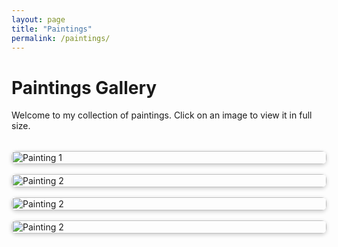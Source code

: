 ```yaml
---
layout: page
title: "Paintings"
permalink: /paintings/
---
```


# Paintings Gallery

Welcome to my collection of paintings. Click on an image to view it in full size.

<style>
.gallery {
  display: grid;
  grid-template-columns: repeat(auto-fit, minmax(250px, 1fr));
  gap: 1rem;
  margin-top: 2rem;
}

.gallery img {
  width: 100%;
  height: auto;
  border-radius: 8px;
  box-shadow: 0 2px 6px rgba(0,0,0,0.2);
  transition: transform 0.2s ease;
}

.gallery img:hover {
  transform: scale(1.03);
}
</style>

<div class="gallery">
  <a href="{{ '/paintings/painting_1.jpg' | relative_url }}" target="_blank">
    <img src="{{ '/paintings/painting_1.jpg' | relative_url }}" alt="Painting 1">
  </a>
  <a href="{{ '/paintings/painting_2.jpg' | relative_url }}" target="_blank">
    <img src="{{ '/paintings/painting_2.jpg' | relative_url }}" alt="Painting 2">
  </a>
  <a href="{{ '/paintings/painting_3.jpg' | relative_url }}" target="_blank">
    <img src="{{ '/paintings/painting_3.jpg' | relative_url }}" alt="Painting 2">
  </a>
  <a href="{{ '/paintings/painting_4.jpg' | relative_url }}" target="_blank">
    <img src="{{ '/paintings/painting_4.jpg' | relative_url }}" alt="Painting 2">
  </a>


  <!-- Add more images as needed -->
</div>

